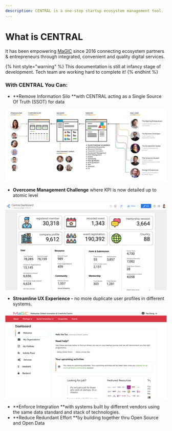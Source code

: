 ```yaml
---
description: CENTRAL is a one-stop startup ecosystem management tool.
---
```


# What is CENTRAL

It has been empowering [MaGIC](https://mymagic.my) since 2016 connecting ecosystem partners & entrepreneurs through integrated, convenient and quality digital services.

{% hint style="warning" %}
This documentation is still at infancy stage of development. Tech team are working hard to complete it!
{% endhint %}

### With CENTRAL You Can:

* **Remove Information Silo **with CENTRAL acting as a Single Source Of Truth (SSOT) for data

![](.gitbook/assets/screenshot-2021-02-08-at-10.33.37-am.png)

* **Overcome Management Challenge** where KPI is now detailed up to atomic level

![](.gitbook/assets/screenshot-2021-02-08-at-5.29.51-pm.png)

* **Streamline UX Experience -** no more duplicate user profiles in different systems.

![](.gitbook/assets/screenshot-2021-02-08-at-10.06.58-am.png)

* **Enforce Integration **with systems built by different vendors using the same data standard and stack of technologies.
* **Reduce Redundant Effort **by building together thru Open Source and Open Data&#x20;

